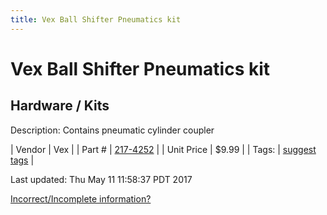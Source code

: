 ```yaml
---
title: Vex Ball Shifter Pneumatics kit
---
```


# Vex Ball Shifter Pneumatics kit
## Hardware / Kits
Description: 	Contains pneumatic cylinder coupler 

| Vendor | Vex | 
| Part # | [217-4252](http://www.vexrobotics.com/vexpro/motion/gearboxes/3cimballshifter/217-4252.html) | 
| Unit Price | $9.99 | 
| Tags: | [suggest tags](https://docs.google.com/forms/d/e/1FAIpQLSeWyY8v3RgOty-MyWmh9U0iivNYN_molChYyS-0U-o-kOAv_g/viewform) | 

Last updated: Thu May 11 11:58:37 PDT 2017

 [Incorrect/Incomplete information?](https://docs.google.com/forms/d/e/1FAIpQLSeWyY8v3RgOty-MyWmh9U0iivNYN_molChYyS-0U-o-kOAv_g/viewform)